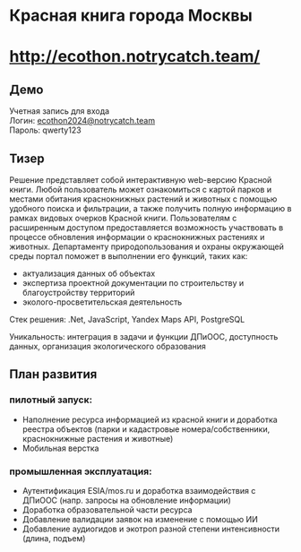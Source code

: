 # Красная книга города Москвы
# http://ecothon.notrycatch.team/ 

## Демо

Учетная запись для входа  
Логин: ecothon2024@notrycatch.team  
Пароль: qwerty123  

## Тизер

Решение представляет собой интерактивную web-версию Красной книги.
Любой пользователь может ознакомиться с картой парков и местами обитания краснокнижных растений и животных с помощью удобного поиска и фильтрации, а также получить полную информацию в рамках видовых очерков Красной книги. Пользователям с расширенным доступом предоставляется возможность участвовать в процессе обновления информации о краснокнижных растениях и животных. 
Департаменту природопользования и охраны окружающей среды портал поможет в выполнении его функций, таких как:
- актуализация данных об объектах
- экспертиза проектной документации по строительству и благоустройству территорий
- эколого-просветительская деятельность

Стек решения: .Net, JavaScript, Yandex Maps API, PostgreSQL

Уникальность: интеграция в задачи и функции ДПиООС, доступность данных, организация экологического образования


## План развития

### пилотный запуск:
- Наполнение ресурса информацией из красной книги и доработка реестра объектов (парки и кадастровые номера/собственники, краснокнижные растения и животные)
- Мобильная верстка
### промышленная эксплуатация:
- Аутентификация ESIA/mos.ru и доработка взаимодействия с ДПиООС (напр. запросы на обновление информации)
- Доработка образовательной части ресурса
- Добавление валидации заявок на изменение с помощью ИИ
- Добавление аудиогидов и экотроп разной степени интенсивности (длина, подъем)